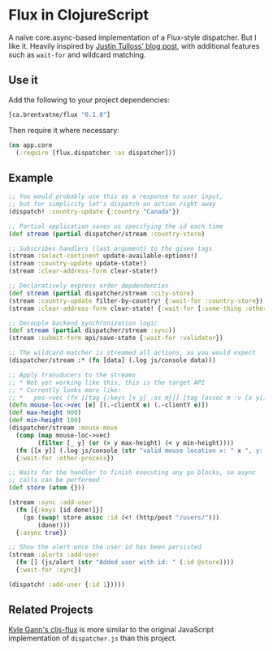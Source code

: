 # Flux in ClojureScript

A naïve core.async-based implementation of a Flux-style dispatcher.
But I like it. Heavily inspired by [Justin Tulloss' blog post](https://justin.harmonize.fm/development/2014/08/05/om-and-flux.html), with additional features such as `wait-for` and wildcard matching.

## Use it

Add the following to your project dependencies:
```clojure
[ca.brentvatne/flux "0.1.0"]
```

Then require it where necessary:

```clojure
(ns app.core
  (:require [flux.dispatcher :as dispatcher]))
```

## Example

```clojure
;; You would probably use this as a response to user input,
;; but for simplicity let's dispatch an action right away
(dispatch! :country-update {:country "Canada"})

;; Partial application saves us specifying the id each time
(def stream (partial dispatcher/stream :country-store)

;; Subscribes handlers (last argument) to the given tags
(stream :select-continent update-available-options!)
(stream :country-update update-state!)
(stream :clear-address-form clear-state!)

;; Declaratively express order depdendencies
(def stream (partial dispatcher/stream :city-store)
(stream :country-update filter-by-country! {:wait-for :country-store})
(stream :clear-address-form clear-state! {:wait-for [:some-thing :other-thing]})

;; Decouple backend synchronization logic
(def stream (partial dispatcher/stream :sync))
(stream :submit-form api/save-state {:wait-for :validator})

;; The wildcard matcher is streamed all actions, as you would expect
(dispatcher/stream :* (fn [data] (.log js/console data)))

;; Apply transducers to the streams
;; * Not yet working like this, this is the target API
;; * Currently looks more like:
;; *   pos->vec (fn [[tag {:keys [x y] :as m}]] [tag (assoc m :v [x y])])
(defn mouse-loc->vec [e] [(.-clientX e) (.-clientY e)])
(def max-height 900)
(def min-height 100)
(dispatcher/stream :mouse-move
  (comp (map mouse-loc->vec)
        (filter [_ y] (or (> y max-height) (< y min-height))))
  (fn [[x y]] (.log js/console (str "valid mouse location x: " x ", y: " y)))
  {:wait-for :other-process})

;; Waits for the handler to finish executing any go blocks, so async
;; calls can be performed
(def store (atom {}))

(stream :sync :add-user
  (fn [{:keys [id done!]}]
    (go (swap! store assoc :id (<! (http/post "/users/")))
        (done!)))
  {:async true})

;; Show the alert once the user id has been persisted
(stream :alerts :add-user
  (fn [] (js/alert (str "Added user with id: " (:id @store))))
  {:wait-for :sync})

(dispatch! :add-user {:id 1}))))
```

## Related Projects

[Kyle Gann's cljs-flux](https://github.com/kgann/cljs-flux) is more
similar to the original JavaScript implementation of `dispatcher.js`
than this project.
